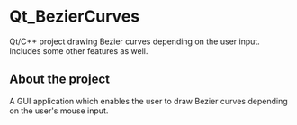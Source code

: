 # Qt_BezierCurves
Qt/C++ project drawing Bezier curves depending on the user input.  Includes some other features as well.

## About the project
A GUI application which enables the user to draw Bezier curves depending on the user's mouse input. 
